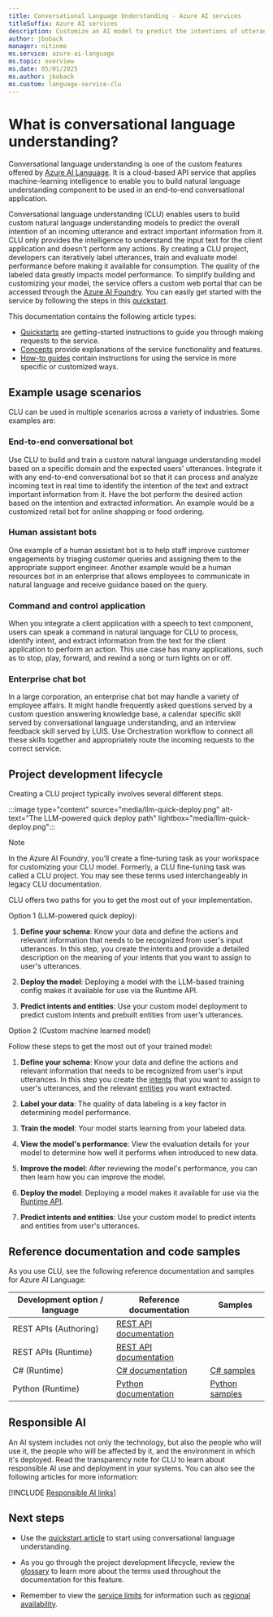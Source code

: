 ```yaml
---
title: Conversational Language Understanding - Azure AI services
titleSuffix: Azure AI services
description: Customize an AI model to predict the intentions of utterances, and extract important information from them.
author: jboback
manager: nitinme
ms.service: azure-ai-language
ms.topic: overview
ms.date: 05/01/2025
ms.author: jboback
ms.custom: language-service-clu
---
```


# What is conversational language understanding?

Conversational language understanding is one of the custom features offered by [Azure AI Language](../overview.md). It is a cloud-based API service that applies machine-learning intelligence to enable you to build natural language understanding component to be used in an end-to-end conversational application. 

Conversational language understanding (CLU) enables users to build custom natural language understanding models to predict the overall intention of an incoming utterance and extract important information from it. CLU only provides the intelligence to understand the input text for the client application and doesn't perform any actions. By creating a CLU project, developers can iteratively label utterances, train and evaluate model performance before making it available for consumption. The quality of the labeled data greatly impacts model performance. To simplify building and customizing your model, the service offers a custom web portal that can be accessed through the [Azure AI Foundry](https://language.cognitive.azure.com/). You can easily get started with the service by following the steps in this [quickstart](quickstart.md). 

This documentation contains the following article types:

* [Quickstarts](quickstart.md) are getting-started instructions to guide you through making requests to the service.
* [Concepts](concepts/evaluation-metrics.md) provide explanations of the service functionality and features.
* [How-to guides](how-to/create-project.md) contain instructions for using the service in more specific or customized ways.


## Example usage scenarios

CLU can be used in multiple scenarios across a variety of industries. Some examples are:

### End-to-end conversational bot

Use CLU to build and train a custom natural language understanding model based on a specific domain and the expected users' utterances. Integrate it with any end-to-end conversational bot so that it can process and analyze incoming text in real time to identify the intention of the text and extract important information from it. Have the bot perform the desired action based on the intention and extracted information. An example would be a customized retail bot for online shopping or food ordering.

### Human assistant bots

One example of a human assistant bot is to help staff improve customer engagements by triaging customer queries and assigning them to the appropriate support engineer. Another example would be a human resources bot in an enterprise that allows employees to communicate in natural language and receive guidance based on the query.

### Command and control application

When you integrate a client application with a speech to text component, users can speak a command in natural language for CLU to process, identify intent, and extract information from the text for the client application to perform an action. This use case has many applications, such as to stop, play, forward, and rewind a song or turn lights on or off.

### Enterprise chat bot

In a large corporation, an enterprise chat bot may handle a variety of employee affairs. It might handle frequently asked questions served by a custom question answering knowledge base, a calendar specific skill served by conversational language understanding, and an interview feedback skill served by LUIS. Use Orchestration workflow to connect all these skills together and appropriately route the incoming requests to the correct service.

## Project development lifecycle

Creating a CLU project typically involves several different steps.

:::image type="content" source="media/llm-quick-deploy.png" alt-text="The LLM-powered quick deploy path" lightbox="media/llm-quick-deploy.png":::

> [!NOTE]
> In the Azure AI Foundry, you’ll create a fine-tuning task as your workspace for customizing your CLU model. Formerly, a CLU fine-tuning task was called a CLU project. You may see these terms used interchangeably in legacy CLU documentation.

CLU offers two paths for you to get the most out of your implementation.

Option 1 (LLM-powered quick deploy):

1. **Define your schema**: Know your data and define the actions and relevant information that needs to be recognized from user's input utterances. In this step, you create the intents and provide a detailed description on the meaning of your intents that you want to assign to user's utterances.

2. **Deploy the model**: Deploying a model with the LLM-based training config makes it available for use via the Runtime API.

3. **Predict intents and entities**: Use your custom model deployment to predict custom intents and prebuilt entities from user’s utterances. 

Option 2 (Custom machine learned model)

Follow these steps to get the most out of your trained model:

1. **Define your schema**: Know your data and define the actions and relevant information that needs to be recognized from user's input utterances. In this step you create the [intents](glossary.md#intent) that you want to assign to user's utterances, and the relevant [entities](glossary.md#entity) you want extracted.

2. **Label your data**: The quality of data labeling is a key factor in determining model performance. 

3. **Train the model**: Your model starts learning from your labeled data.

4. **View the model's performance**: View the evaluation details for your model to determine how well it performs when introduced to new data.

6. **Improve the model**: After reviewing the model's performance, you can then learn how you can improve the model.

7. **Deploy the model**: Deploying a model makes it available for use via the [Runtime API](https://aka.ms/clu-apis).

8. **Predict intents and entities**: Use your custom model to predict intents and entities from user's utterances.

## Reference documentation and code samples

As you use CLU, see the following reference documentation and samples for Azure AI Language:

|Development option / language  |Reference documentation |Samples  |
|---------|---------|---------|
|REST APIs (Authoring)   | [REST API documentation](https://aka.ms/clu-authoring-apis)        |         |
|REST APIs (Runtime)    | [REST API documentation](https://aka.ms/clu-apis)        |         |
|C# (Runtime)    | [C# documentation](/dotnet/api/overview/azure/ai.language.conversations-readme)        | [C# samples](https://github.com/Azure/azure-sdk-for-net/tree/main/sdk/cognitivelanguage/Azure.AI.Language.Conversations/samples)        |
|Python (Runtime)| [Python documentation](/python/api/overview/azure/ai-language-conversations-readme?view=azure-python-preview&preserve-view=true)        | [Python samples](https://github.com/Azure/azure-sdk-for-python/tree/main/sdk/cognitivelanguage/azure-ai-language-conversations/samples) |

## Responsible AI 

An AI system includes not only the technology, but also the people who will use it, the people who will be affected by it, and the environment in which it's deployed. Read the transparency note for CLU to learn about responsible AI use and deployment in your systems. You can also see the following articles for more information:

[!INCLUDE [Responsible AI links](../includes/overview-responsible-ai-links.md)]

## Next steps

* Use the [quickstart article](quickstart.md) to start using conversational language understanding.  

* As you go through the project development lifecycle, review the [glossary](glossary.md) to learn more about the terms used throughout the documentation for this feature. 

* Remember to view the [service limits](service-limits.md) for information such as [regional availability](service-limits.md#regional-availability).
